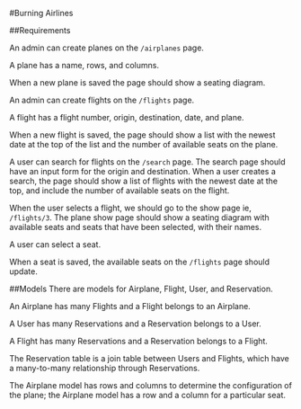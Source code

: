 #Burning Airlines

##Requirements

An admin can create planes on the `/airplanes` page.

A plane has a name, rows, and columns.

When a new plane is saved the page should show a seating diagram.

An admin can create flights on the `/flights` page.

A flight has a flight number, origin, destination, date, and plane.

When a new flight is saved, the page should show a list with the newest date at the top of the list and the number of available seats on the plane.

A user can search for flights on the `/search` page.
The search page should have an input form for the origin and destination.
When a user creates a search, the page should show a list of flights with the newest date at the top, and include the number of available seats on the flight.

When the user selects a flight, we should go to the show page ie, `/flights/3`.
The plane show page should show a seating diagram with available seats and seats that have been selected, with their names.

A user can select a seat.

When a seat is saved, the available seats on the `/flights` page should update.


##Models
There are models for Airplane, Flight, User, and Reservation.

An Airplane has many Flights and a Flight belongs to an Airplane.

A User has many Reservations and a Reservation belongs to a User.

A Flight has many Reservations and a Reservation belongs to a Flight.

The Reservation table is a join table between Users and Flights, which have a many-to-many relationship through Reservations.

The Airplane model has rows and columns to determine the configuration of the plane; the Airplane model has a row and a column for a particular seat.
